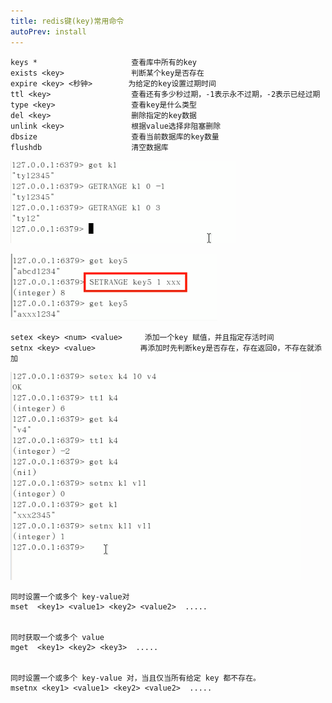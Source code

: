```yaml
---
title: redis键(key)常用命令
autoPrev: install
---
```


```redis
keys *                     查看库中所有的key
exists <key>               判断某个key是否存在
expire <key> <秒钟>        为给定的key设置过期时间
ttl <key>                  查看还有多少秒过期，-1表示永不过期，-2表示已经过期
type <key>                 查看key是什么类型  
del <key>                  删除指定的key数据
unlink <key>               根据value选择非阻塞删除
dbsize                     查看当前数据库的key数量
flushdb                    清空数据库
```
![20210526121800.png](/blogImg/20210526121800.png)

![20210526122014.png](/blogImg/20210526122014.png)

```redis
setex <key> <num> <value>     添加一个key 赋值，并且指定存活时间
setnx <key> <value>          再添加时先判断key是否存在，存在返回0，不存在就添加
```
![20210526122914.png](/blogImg/20210526122914.png)

```redis
同时设置一个或多个 key-value对
mset  <key1> <value1> <key2> <value2>  .....          


同时获取一个或多个 value  
mget  <key1> <key2> <key3>  .....                      


同时设置一个或多个 key-value 对，当且仅当所有给定 key 都不存在。
msetnx <key1> <value1> <key2> <value2>  .....   
```